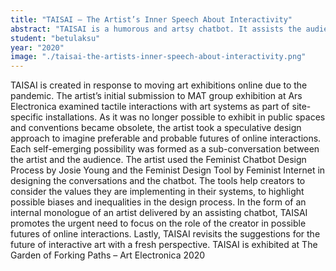 ```yaml
---
title: "TAISAI – The Artist’s Inner Speech About Interactivity"
abstract: "TAISAI is a humorous and artsy chatbot. It assists the audience to witness the artist’s internal monologue about the future of interactive art after the pandemic."
student: "betulaksu"
year: "2020"
image: "./taisai-the-artists-inner-speech-about-interactivity.png"
---
```

TAISAI is created in response to moving art exhibitions online due to the pandemic. The artist’s initial submission to MAT group exhibition at Ars Electronica examined tactile interactions with art systems as part of site-specific installations. As it was no longer possible to exhibit in public spaces and conventions became obsolete, the artist took a speculative design approach to imagine preferable and probable futures of online interactions. Each self-emerging possibility was formed as a sub-conversation between the artist and the audience.
The artist used the Feminist Chatbot Design Process by Josie Young and the Feminist Design Tool by Feminist Internet in designing the conversations and the chatbot. The tools help creators to consider the values they are implementing in their systems, to highlight possible biases and inequalities in the design process. In the form of an internal monologue of an artist delivered by an assisting chatbot, TAISAI promotes the urgent need to focus on the role of the creator in possible futures of online interactions. Lastly, TAISAI revisits the suggestions for the future of interactive art with a fresh perspective. 
TAISAI is exhibited at The Garden of Forking Paths – Art Electronica 2020
